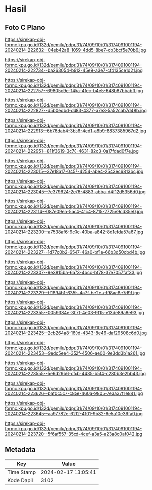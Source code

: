 # Hasil

## Foto C Plano

https://sirekap-obj-formc.kpu.go.id/132d/pemilu/pdpr/31/74/09/10/01/3174091001194-20240214-222632--04eb42a8-1059-4dd5-8be7-cb3bcf5e70b6.jpg

https://sirekap-obj-formc.kpu.go.id/132d/pemilu/pdpr/31/74/09/10/01/3174091001194-20240214-222734--ba263054-b912-45e9-a3e7-cf4135ce1d21.jpg

https://sirekap-obj-formc.kpu.go.id/132d/pemilu/pdpr/31/74/09/10/01/3174091001194-20240214-222757--69805c9e-145a-4fec-b4e5-648b87bbabff.jpg

https://sirekap-obj-formc.kpu.go.id/132d/pemilu/pdpr/31/74/09/10/01/3174091001194-20240214-222827--d5b0edbd-dd83-4377-a7e3-5a52cab7d48b.jpg

https://sirekap-obj-formc.kpu.go.id/132d/pemilu/pdpr/31/74/09/10/01/3174091001194-20240214-222913--6b76dab4-3bb6-4cd1-a8b9-8837385967d2.jpg

https://sirekap-obj-formc.kpu.go.id/132d/pemilu/pdpr/31/74/09/10/01/3174091001194-20240214-222951--811f3619-3c78-4631-82c3-0a17fdad0f7e.jpg

https://sirekap-obj-formc.kpu.go.id/132d/pemilu/pdpr/31/74/09/10/01/3174091001194-20240214-223015--37e18a17-0457-4254-abe4-2543ec6813bc.jpg

https://sirekap-obj-formc.kpu.go.id/132d/pemilu/pdpr/31/74/09/10/01/3174091001194-20240214-223045--7e379624-2e76-4883-abba-d4f12d5356d0.jpg

https://sirekap-obj-formc.kpu.go.id/132d/pemilu/pdpr/31/74/09/10/01/3174091001194-20240214-223114--087e09ea-5ad4-41c4-8715-2725e9cd35e0.jpg

https://sirekap-obj-formc.kpu.go.id/132d/pemilu/pdpr/31/74/09/10/01/3174091001194-20240214-223200--a7538af6-9c3c-40ba-a842-8d1efda57a67.jpg

https://sirekap-obj-formc.kpu.go.id/132d/pemilu/pdpr/31/74/09/10/01/3174091001194-20240214-223227--1d77c0b2-6547-46a0-bf1e-66b3d50cbd4b.jpg

https://sirekap-obj-formc.kpu.go.id/132d/pemilu/pdpr/31/74/09/10/01/3174091001194-20240214-223307--9e3815ba-6a73-4bcc-bf78-37e7057faf33.jpg

https://sirekap-obj-formc.kpu.go.id/132d/pemilu/pdpr/31/74/09/10/01/3174091001194-20240214-223329--ff1894b1-635b-4a7f-be2c-ef98ac6e7d9f.jpg

https://sirekap-obj-formc.kpu.go.id/132d/pemilu/pdpr/31/74/09/10/01/3174091001194-20240214-223355--0059384e-307f-4e03-9f15-e13de89a8e93.jpg

https://sirekap-obj-formc.kpu.go.id/132d/pemilu/pdpr/31/74/09/10/01/3174091001194-20240214-223425--2cb264a8-160d-4343-8e46-daf29508c6d0.jpg

https://sirekap-obj-formc.kpu.go.id/132d/pemilu/pdpr/31/74/09/10/01/3174091001194-20240214-223453--9edc5ee4-352f-4506-ae00-9e3dd3b1a261.jpg

https://sirekap-obj-formc.kpu.go.id/132d/pemilu/pdpr/31/74/09/10/01/3174091001194-20240214-223555--5e6d29b6-cfcb-4435-b5f4-c280b3e2bb43.jpg

https://sirekap-obj-formc.kpu.go.id/132d/pemilu/pdpr/31/74/09/10/01/3174091001194-20240214-223626--baf0c5c7-c85e-460a-9805-7e3a37f1e841.jpg

https://sirekap-obj-formc.kpu.go.id/132d/pemilu/pdpr/31/74/09/10/01/3174091001194-20240214-223645--aa97782e-6212-4101-9b82-6e5a10e36fa0.jpg

https://sirekap-obj-formc.kpu.go.id/132d/pemilu/pdpr/31/74/09/10/01/3174091001194-20240214-223720--5f6af557-35cd-4cef-a3a5-a23a8c0af042.jpg


## Metadata

| Key        | Value               |
| ---------- | ------------------- |
| Time Stamp | 2024-02-17 13:05:41 |
| Kode Dapil | 3102                |



